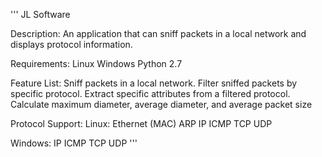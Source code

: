 '''
JL Software

Description:
An application that can sniff packets in a local network and displays
	protocol information.

Requirements:
Linux
Windows
Python 2.7

Feature List:
Sniff packets in a local network.
Filter sniffed packets by specific protocol.
Extract specific attributes from a filtered protocol.
Calculate maximum diameter, average diameter, and average packet size

Protocol Support:
Linux:
	Ethernet (MAC)
	ARP
	IP
	ICMP
	TCP
	UDP

Windows:
	IP
	ICMP
	TCP
	UDP
'''
